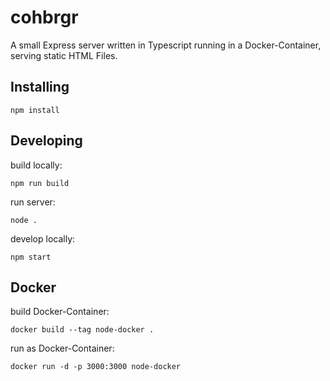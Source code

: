 # cohbrgr

A small Express server written in Typescript running in a Docker-Container, serving static HTML Files.

## Installing

```
npm install
```

## Developing

build locally:

```
npm run build
```

run server:

```
node .
```

develop locally:

```
npm start
```

## Docker

build Docker-Container:

```
docker build --tag node-docker .
```

run as Docker-Container:

```
docker run -d -p 3000:3000 node-docker
```
